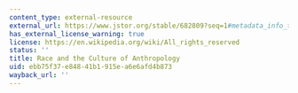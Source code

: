 ```yaml
---
content_type: external-resource
external_url: https://www.jstor.org/stable/682809?seq=1#metadata_info_tab_contents
has_external_license_warning: true
license: https://en.wikipedia.org/wiki/All_rights_reserved
status: ''
title: Race and the Culture of Anthropology
uid: ebb75f37-e848-41b1-915e-a6e6afd4b873
wayback_url: ''
---
```

